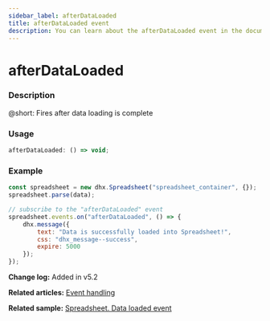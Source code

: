 ```yaml
---
sidebar_label: afterDataLoaded
title: afterDataLoaded event
description: You can learn about the afterDataLoaded event in the documentation of the DHTMLX JavaScript Spreadsheet library. Browse developer guides and API reference, try out code examples and live demos, and download a free 30-day evaluation version of DHTMLX Spreadsheet.
---
```


# afterDataLoaded

### Description

@short: Fires after data loading is complete

### Usage

~~~jsx
afterDataLoaded: () => void;
~~~

### Example

~~~jsx 
const spreadsheet = new dhx.Spreadsheet("spreadsheet_container", {});
spreadsheet.parse(data);

// subscribe to the "afterDataLoaded" event
spreadsheet.events.on("afterDataLoaded", () => {
    dhx.message({
        text: "Data is successfully loaded into Spreadsheet!",
        css: "dhx_message--success",
        expire: 5000
    });
});
~~~

**Change log:** Added in v5.2

**Related articles:** [Event handling](handling_events.md)

**Related sample:** [Spreadsheet. Data loaded event](https://snippet.dhtmlx.com/vxr7amz6)

